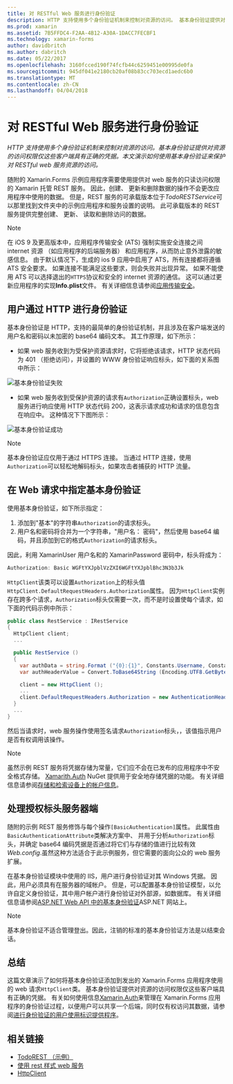 ```yaml
---
title: 对 RESTful Web 服务进行身份验证
description: HTTP 支持使用多个身份验证机制来控制对资源的访问。 基本身份验证提供对资源的访问权限仅这些客户端具有正确的凭据。 本文演示如何使用基本身份验证来保护对 RESTful web 服务资源的访问。
ms.prod: xamarin
ms.assetid: 7B5FFDC4-F2AA-4B12-A30A-1DACC7FECBF1
ms.technology: xamarin-forms
author: davidbritch
ms.author: dabritch
ms.date: 05/22/2017
ms.openlocfilehash: 3160fcced190f74fcfb44c6259451e00995de0fa
ms.sourcegitcommit: 945df041e2180cb20af08b83cc703ecd1aedc6b0
ms.translationtype: MT
ms.contentlocale: zh-CN
ms.lasthandoff: 04/04/2018
---
```

# <a name="authenticating-a-restful-web-service"></a>对 RESTful Web 服务进行身份验证

_HTTP 支持使用多个身份验证机制来控制对资源的访问。基本身份验证提供对资源的访问权限仅这些客户端具有正确的凭据。本文演示如何使用基本身份验证来保护对 RESTful web 服务资源的访问。_

随附的 Xamarin.Forms 示例应用程序需要使用提供对 web 服务的只读访问权限的 Xamarin 托管 REST 服务。 因此，创建、 更新和删除数据的操作不会更改应用程序中使用的数据。 但是，REST 服务的可承载版本位于*TodoRESTService*可以那里找到文件夹中的示例应用程序和服务设置的说明。 此可承载版本的 REST 服务提供完整创建、 更新、 读取和删除访问的数据。

> [!NOTE]
> 在 iOS 9 及更高版本中，应用程序传输安全 (ATS) 强制实施安全连接之间 internet 资源 （如应用程序的后端服务器） 和应用程序，从而防止意外泄露的敏感信息。 由于默认情况下，生成的 ios 9 应用中启用了 ATS，所有连接都将遵循 ATS 安全要求。 如果连接不能满足这些要求，则会失败并出现异常。
> 如果不能使用 ATS 可以选择退出的`HTTPS`协议和安全的 internet 资源的通信。 这可以通过更新应用程序的实现**Info.plist**文件。 有关详细信息请参阅[应用传输安全](~/ios/app-fundamentals/ats.md)。

## <a name="authenticating-users-over-http"></a>用户通过 HTTP 进行身份验证

基本身份验证是 HTTP，支持的最简单的身份验证机制，并且涉及在客户端发送的用户名和密码以未加密的 base64 编码文本。 其工作原理，如下所示：

- 如果 web 服务收到为受保护资源请求时，它将拒绝该请求，HTTP 状态代码为 401 （拒绝访问），并设置的 WWW 身份验证响应标头，如下面的关系图中所示：

![](rest-images/basic-authentication-fail.png "基本身份验证失败")

- 如果 web 服务收到受保护资源的请求有`Authorization`正确设置标头，web 服务进行响应使用 HTTP 状态代码 200，这表示请求成功和请求的信息包含在响应中。 这种情况下下图所示：

![](rest-images/basic-authentication-success.png "基本身份验证成功")

> [!NOTE]
> 基本身份验证应仅用于通过 HTTPS 连接。 当通过 HTTP 连接，使用<code>Authorization</code>可以轻松地解码标头，如果攻击者捕获的 HTTP 流量。

## <a name="specifying-basic-authentication-in-a-web-request"></a>在 Web 请求中指定基本身份验证

使用基本身份验证，如下所示指定：

1. 添加到"基本"的字符串`Authorization`的请求标头。
1. 用户名和密码将合并为一个字符串，"用户名： 密码"，然后使用 base64 编码，并且添加到它的格式`Authorization`的请求标头。

因此，利用 XamarinUser 用户名和的 XamarinPassword 密码中，标头将成为：

```csharp
Authorization: Basic WGFtYXJpblVzZXI6WGFtYXJpblBhc3N3b3Jk
```

`HttpClient`该类可以设置`Authorization`上的标头值`HttpClient.DefaultRequestHeaders.Authorization`属性。 因为`HttpClient`实例存在跨多个请求，`Authorization`标头仅需要一次，而不是时设置使每个请求，如下面的代码示例中所示：

```csharp
public class RestService : IRestService
{
  HttpClient client;
  ...

  public RestService ()
  {
    var authData = string.Format ("{0}:{1}", Constants.Username, Constants.Password);
    var authHeaderValue = Convert.ToBase64String (Encoding.UTF8.GetBytes (authData));

    client = new HttpClient ();
    ...
    client.DefaultRequestHeaders.Authorization = new AuthenticationHeaderValue ("Basic", authHeaderValue);
  }
  ...
}
```

然后当请求时，web 服务操作使用签名请求`Authorization`标头，，该值指示用户是否有权调用该操作。

> [!NOTE]
> 虽然示例 REST 服务将凭据存储为常量，它们应不会在已发布的应用程序中不安全格式存储。 [Xamarith.Auth](https://www.nuget.org/packages/Xamarin.Auth/) NuGet 提供用于安全地存储凭据的功能。 有关详细信息请参阅[存储和检索设备上的帐户信息](~/xamarin-forms/data-cloud/authentication/oauth.md)。


## <a name="processing-the-authorization-header-server-side"></a>处理授权标头服务器端

随附的示例 REST 服务修饰与每个操作`[BasicAuthentication]`属性。 此属性由`BasicAuthenticationAttribute`类解决方案中、 并用于分析`Authorization`标头，并确定 base64 编码凭据是否通过将它们与存储的值进行比较有效*Web.config*.虽然这种方法适合于此示例服务，但它需要的面向公众的 web 服务扩展。

在基本身份验证模块中使用的 IIS，用户进行身份验证对其 Windows 凭据。 因此，用户必须具有在服务器的域帐户。 但是，可以配置基本身份验证模型，以允许自定义身份验证，其中用户帐户进行身份验证对外部源，如数据库。 有关详细信息请参阅[ASP.NET Web API 中的基本身份验证](http://www.asp.net/web-api/overview/security/basic-authentication)ASP.NET 网站上。

> [!NOTE]
> 基本身份验证不适合管理登出。因此，注销的标准的基本身份验证方法是以结束会话。

## <a name="summary"></a>总结

这篇文章演示了如何将基本身份验证添加到发出的 Xamarin.Forms 应用程序使用的 web 请求`HttpClient`类。 基本身份验证提供对资源的访问权限仅这些客户端具有正确的凭据。 有关如何使用信息[Xamarin.Auth](https://www.nuget.org/packages/Xamarin.Auth/)来管理在 Xamarin.Forms 应用程序的身份验证过程，以便用户可以共享一个后端，同时仅有权访问其数据，请参阅[进行身份验证的用户使用标识提供程序](~/xamarin-forms/data-cloud/authentication/oauth.md)。


## <a name="related-links"></a>相关链接

- [TodoREST （示例）](https://developer.xamarin.com/samples/xamarin-forms/WebServices/TodoREST/)
- [使用 rest 样式 web 服务](~/xamarin-forms/data-cloud/consuming/rest.md)
- [HttpClient](https://msdn.microsoft.com/library/system.net.http.httpclient(v=vs.110).aspx)
